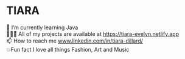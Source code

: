 # TIARA

🦋 I’m currently learning Java
<br>
👩🏾‍💻 All of my projects are available at https://tiara-evelyn.netlify.app
<br>
📫 How to reach me www.linkedin.com/in/tiara-dillard/
<br>
💥Fun fact I love all things Fashion, Art and Music
